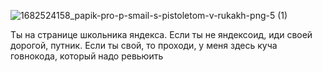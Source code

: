 
![1682524158_papik-pro-p-smail-s-pistoletom-v-rukakh-png-5 (1)](https://github.com/NotTheRobot/TodoApp/assets/81047539/3051ab70-24f7-475b-944a-d36b3b388e2c)

Ты на странице школьника яндекса. Если ты не яндексоид, иди своей дорогой, путник. Если ты свой, то проходи, у меня здесь куча говнокода, который надо ревьюить
